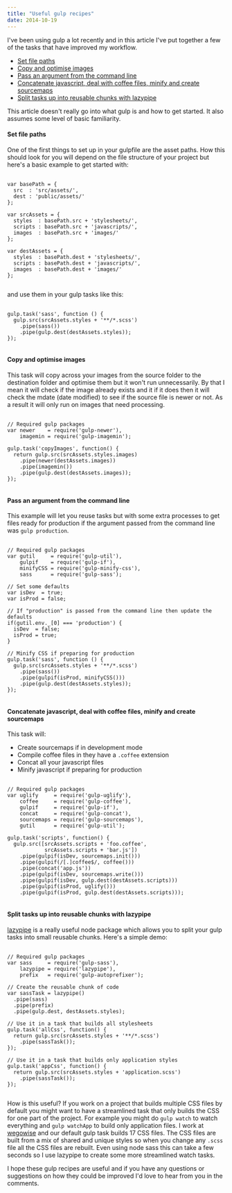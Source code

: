 ```yaml
---
title: "Useful gulp recipes"
date: 2014-10-19
---
```

I've been using gulp a lot recently and in this article I've put together a few of the tasks that have improved my workflow.

<!--more-->
- [Set file paths](#set-file-paths)
- [Copy and optimise images](#copy-and-optimise-images)
- [Pass an argument from the command line](#pass-an-argument-from-the-command-line)
- [Concatenate javascript, deal with coffee files, minify and create sourcemaps](#concatenate-javascript-deal-with-coffee-files-minify-and-create-sourcemaps)
- [Split tasks up into reusable chunks with lazypipe](#split-tasks-up-into-reusable-chunks-with-lazypipe)

This article doesn't really go into what gulp is and how to get started. It also assumes some level of basic familiarity.

#### Set file paths
One of the first things to set up in your gulpfile are the asset paths. How this should look for you will depend on the file structure of your project but here's a basic example to get started with:
<pre>
  <code class="language-javascript">
var basePath = {
  src  : &apos;src/assets/&apos;,
  dest : &apos;public/assets/&apos;
};

var srcAssets = {
  styles  : basePath.src + &apos;stylesheets/&apos;,
  scripts : basePath.src + &apos;javascripts/&apos;,
  images  : basePath.src + &apos;images/&apos;
};

var destAssets = {
  styles  : basePath.dest + &apos;stylesheets/&apos;,
  scripts : basePath.dest + &apos;javascripts/&apos;,
  images  : basePath.dest + &apos;images/&apos;
};
  </code>
</pre>
and use them in your gulp tasks like this:
<pre>
 <code class="language-javascript">
gulp.task(&apos;sass&apos;, function () {
  gulp.src(srcAssets.styles + &apos;**/*.scss&apos;)
    .pipe(sass())
    .pipe(gulp.dest(destAssets.styles));
});
  </code>
</pre>

#### Copy and optimise images
This task will copy across your images from the source folder to the destination folder and optimise them but it won't run unnecessarily. By that I mean it will check if the image already exists and it if it does then it will check the mdate (date modified) to see if the source file is newer or not. As a result it will only run on images that need processing.

<pre>
 <code class="language-javascript">
// Required gulp packages
var newer    = require(&apos;gulp-newer&apos;),
    imagemin = require(&apos;gulp-imagemin&apos;);

gulp.task(&apos;copyImages&apos;, function() {
  return gulp.src(srcAssets.styles.images)
    .pipe(newer(destAssets.images))
    .pipe(imagemin())
    .pipe(gulp.dest(destAssets.images));
});
  </code>
</pre>

#### Pass an argument from the command line
This example will let you reuse tasks but with some extra processes to get files ready for production if the argument passed from the command line was `gulp production`.

<pre>
 <code class="language-javascript">
// Required gulp packages
var gutil     = require('gulp-util'),
    gulpif    = require('gulp-if'),
    minifyCSS = require('gulp-minify-css'),
    sass      = require('gulp-sass');

// Set some defaults
var isDev  = true;
var isProd = false;

// If "production" is passed from the command line then update the defaults
if(gutil.env._[0] === 'production') {
  isDev  = false;
  isProd = true;
}

// Minify CSS if preparing for production
gulp.task(&apos;sass&apos;, function () {
  gulp.src(srcAssets.styles + &apos;**/*.scss&apos;)
    .pipe(sass())
    .pipe(gulpif(isProd, minifyCSS()))
    .pipe(gulp.dest(destAssets.styles));
});
  </code>
</pre>

#### Concatenate javascript, deal with coffee files, minify and create sourcemaps
This task will:
- Create sourcemaps if in development mode
- Compile coffee files in they have a `.coffee` extension
- Concat all your javascript files
- Minify javascript if preparing for production

<pre>
 <code class="language-javascript">
// Required gulp packages
var uglify     = require(&apos;gulp-uglify&apos;),
    coffee     = require(&apos;gulp-coffee&apos;),
    gulpif     = require(&apos;gulp-if&apos;),
    concat     = require(&apos;gulp-concat&apos;),
    sourcemaps = require(&apos;gulp-sourcemaps&apos;),
    gutil      = require(&apos;gulp-util&apos;);

gulp.task(&apos;scripts&apos;, function() {
  gulp.src([srcAssets.scripts + &apos;foo.coffee&apos;,
            srcAssets.scripts + &apos;bar.js&apos;])
    .pipe(gulpif(isDev, sourcemaps.init()))
    .pipe(gulpif(/[.]coffee$/, coffee()))
    .pipe(concat('app.js'))
    .pipe(gulpif(isDev, sourcemaps.write()))
    .pipe(gulpif(isDev, gulp.dest(destAssets.scripts)))
    .pipe(gulpif(isProd, uglify()))
    .pipe(gulpif(isProd, gulp.dest(destAssets.scripts)));
  </code>
</pre>

#### Split tasks up into reusable chunks with lazypipe
[lazypipe](https://www.npmjs.org/package/lazypipe "Node lazypipe") is a really useful node package which allows you to split your gulp tasks into small reusable chunks. Here's a simple demo:
<pre>
 <code class="language-javascript">
// Required gulp packages
var sass     = require('gulp-sass'),
    lazypipe = require('lazypipe'),
    prefix   = require('gulp-autoprefixer');

// Create the reusable chunk of code
var sassTask = lazypipe()
  .pipe(sass)
  .pipe(prefix)
  .pipe(gulp.dest, destAssets.styles);

// Use it in a task that builds all stylesheets
gulp.task('allCss', function() {
  return gulp.src(srcAssets.styles + '**/*.scss')
    .pipe(sassTask());
});

// Use it in a task that builds only application styles
gulp.task('appCss', function() {
  return gulp.src(srcAssets.styles + 'application.scss')
    .pipe(sassTask());
});
    </code>
</pre>

How is this useful? If you work on a project that builds multiple CSS files by default you might want to have a streamlined task that only builds the CSS for one part of the project. For example you might do `gulp watch` to watch everything and `gulp watchApp` to build only application files. I work at [wegowise](https://wegowise.com) and our default gulp task builds 17 CSS files. The CSS files are built from a mix of shared and unique styles so when you change any `.scss` file all the CSS files are rebuilt. Even using node sass this can take a few seconds so I use lazypipe to create some more streamlined watch tasks.

I hope these gulp recipes are useful and if you have any questions or suggestions on how they could be improved I'd love to hear from you in the comments.
